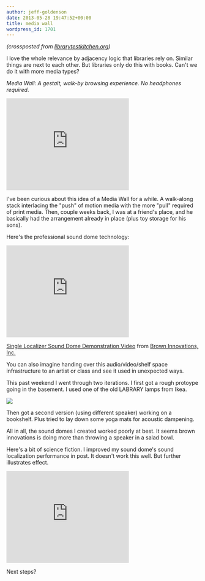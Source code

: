 ```yaml
---
author: jeff-goldenson
date: 2013-05-28 19:47:52+00:00
title: media wall
wordpress_id: 1701
---
```


_(crossposted from [librarytestkitchen.org](http://www.librarytestkitchen.org/))_

I love the whole relevance by adjacency logic that libraries rely on. Similar things are next to each other. But libraries only do this with books. Can't we do it with more media types?

_Media Wall: A gestalt, walk-by browsing experience. No headphones required_.

<div class="embed-container"><iframe title="Media Wall" width="320" height="240" src="http://player.vimeo.com/video/66917442" frameborder="0" allowfullscreen></iframe></div>

I've been curious about this idea of a Media Wall for a while. A walk-along stack interlacing the "push" of motion media with the more "pull" required of print media. Then, couple weeks back, I was at a friend's place, and he basically had the arrangement already in place (plus toy storage for his sons).

Here's the professional sound dome technology:

<div class="embed-container"><iframe title="Single Localizer Sound Dome Demonstration Video" width="320" height="240" src="http://player.vimeo.com/video/55813220?title=0&byline=0&portrait=0" frameborder="0" allowfullscreen></iframe></div>

[Single Localizer Sound Dome Demonstration Video](http://vimeo.com/55813220) from [Brown Innovations, Inc.](http://vimeo.com/user4231831)

You can also imagine handing over this audio/video/shelf space infrastructure to an artist or class and see it used in unexpected ways.

This past weekend I went through two iterations. I first got a rough protoype going in the basement. I used one of the old LABRARY lamps from Ikea.

![](http://www.librarytestkitchen.org/wp-content/uploads/2013/05/v1.jpg)

Then got a second version (using different speaker) working on a bookshelf. Plus tried to lay down some yoga mats for acoustic dampening.

All in all, the sound domes I created worked poorly at best. It seems brown innovations is doing more than throwing a speaker in a salad bowl.

Here's a bit of science fiction. I improved my sound dome's sound localization performance in post. It doesn't work this well. But further illustrates effect.

<div class="embed-container"><iframe title="sound dome" width="320" height="240" src="http://player.vimeo.com/video/67152819" frameborder="0" allowfullscreen></iframe></div>

Next steps?
